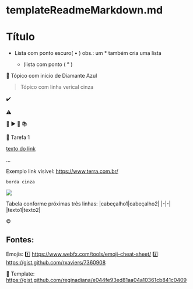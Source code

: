# templateReadmeMarkdown.md

# Título 

- Lista com ponto escuro( • )        obs.: um * também cria uma lista 

  - (lista com ponto ( ° ) 
  
:small_blue_diamond:  Tópico com inicio de Diamante Azul

> Tópico com linha verical cinza

:heavy_check_mark: 

:warning: 

:dash:   :arrow_forward:
:floppy_disk:  :books:

:memo: Tarefa 1 

[texto do link](link) 

...

Exemplo link visivel: https://www.terra.com.br/

```
borda cinza
```

<img src="https://img.shields.io/static/v1?label=react&message=framework&color=blue&style=for-the-badge&logo=REACT"/>

Tabela conforme próximas três linhas: 
|cabeçalho1|cabeçalho2| 
|-|-| 
|texto1|texto2| 

:copyright: 

## Fontes:

Emojis: :one: https://www.webfx.com/tools/emoji-cheat-sheet/   :two:  https://gist.github.com/rxaviers/7360908 

:link: Template: https://gist.github.com/reginadiana/e044fe93ed81aa04a10361cb841c0409
